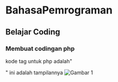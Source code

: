 # BahasaPemrograman
## Belajar Coding

### Membuat codingan php
kode tag untuk php adalah"<p>"
ini adalah tampilannya
![Gambar 1](screenshot/ss1png)
